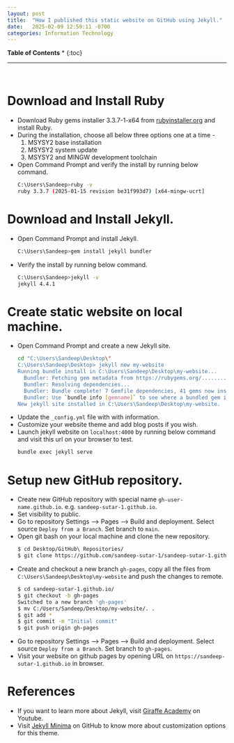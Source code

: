 ```yaml
---
layout: post
title:  "How I published this static website on GitHub using Jekyll."
date:   2025-02-09 12:59:11 -0700
categories: Information Technology
---
```


__Table of Contents__
* 
{:toc}

---
<BR>

# Download and Install Ruby
- Download Ruby gems installer 3.3.7-1-x64 from [rubyinstaller.org](https://rubyinstaller.org/downloads/) and install Ruby. 
- During the installation, choose all below three options one at a time - 
  1. MSYSY2 base installation
  2. MSYSY2 system update
  3. MSYSY2 and MINGW development toolchain
- Open Command Prompt and verify the install by running below command.
  ```BASH
  C:\Users\Sandeep>ruby -v
  ruby 3.3.7 (2025-01-15 revision be31f993d7) [x64-mingw-ucrt]
  ```

# Download and Install Jekyll.
- Open Command Prompt and install Jekyll.
  ```BASH
  C:\Users\Sandeep>gem install jekyll bundler
  ```
- Verify the install by running below command.
  ```BASH
  C:\Users\Sandeep>jekyll -v
  jekyll 4.4.1
  ```

# Create static website on local machine.
- Open Command Prompt and create a new Jekyll site.
  ```BASH
  cd "C:\Users\Sandeep\Desktop\"
  C:\Users\Sandeep\Desktop> jekyll new my-website
  Running bundle install in C:\Users\Sandeep\Desktop\my-website... 
    Bundler: Fetching gem metadata from https://rubygems.org/...........
    Bundler: Resolving dependencies...
    Bundler: Bundle complete! 7 Gemfile dependencies, 41 gems now installed.
    Bundler: Use `bundle info [gemname]` to see where a bundled gem is installed.
  New jekyll site installed in C:\Users\Sandeep\Desktop\my-website. 
  ```
- Update the `_config.yml` file with with information.
- Customize your website theme and add blog posts if you wish.
- Launch jekyll website on `localhost:4000` by running below command and visit this url on your browser to test.
  ```BASH
  bundle exec jekyll serve
  ```

# Setup new GitHub repository.
- Create new GitHub repository with special name `gh-user-name.github.io`. e.g. `sandeep-sutar-1.github.io`.
- Set visibility to public.
- Go to repository Settings --> Pages --> Build and deployment. Select source `Deploy from a Branch`. Set branch to `main`.
- Open git bash on your local machine and clone the new repository.
  ```BASH
  $ cd Desktop/GitHub\ Repositories/
  $ git clone https://github.com/sandeep-sutar-1/sandeep-sutar-1.github.io.git
  ```
- Create and checkout a new branch `gh-pages`, copy all the files from `C:\Users\Sandeep\Desktop\my-website` and push the changes to remote.
  ```BASH
  $ cd sandeep-sutar-1.github.io/
  $ git checkout -b gh-pages
  Switched to a new branch 'gh-pages'
  $ mv C:/Users/Sandeep/Desktop/my-website/. .
  $ git add *
  $ git commit -m "Initial commit"
  $ git push origin gh-pages
  ```
- Go to repository Settings --> Pages --> Build and deployment. Select source `Deploy from a Branch`. Set branch to `gh-pages`.
- Visit your website on github pages by opening URL on `https://sandeep-sutar-1.github.io` in browser.

# References
- If you want to learn more about Jekyll, visit [Giraffe Academy](https://www.youtube.com/playlist?list=PLLAZ4kZ9dFpOPV5C5Ay0pHaa0RJFhcmcB) on Youtube.
- Visit [Jekyll Minima](https://github.com/jekyll/minima/blob/master/README.md) on GitHub to know more about customization options for this theme.